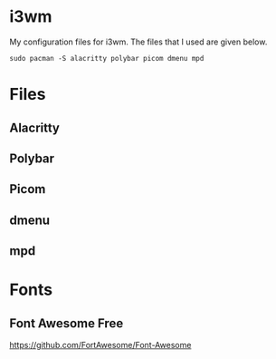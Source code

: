# i3wm



My configuration files for i3wm.
The files that I used are given below.

```` console
sudo pacman -S alacritty polybar picom dmenu mpd
```` 

# Files

## Alacritty

## Polybar

## Picom

## dmenu

## mpd

# Fonts

## Font Awesome Free
https://github.com/FortAwesome/Font-Awesome
